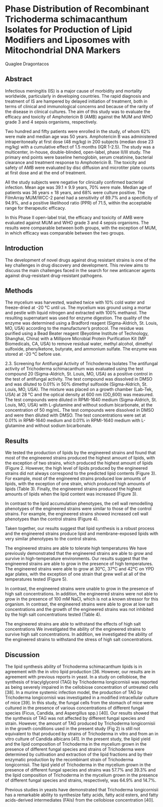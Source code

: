 # Phase Distribution of Recombinant Trichoderma schimacanthum Isolates for Production of Lipid Modifiers and Liposomes with Mitochondrial DNA Markers
Quaglee Dragontacos


## Abstract
Infectious meningitis (IS) is a major cause of morbidity and mortality worldwide, particularly in developing countries. The rapid diagnosis and treatment of IS are hampered by delayed initiation of treatment, both in terms of clinical and immunological concerns and because of the rarity of the disease in clinical cultures. The aim of this study was to evaluate the efficacy and toxicity of Amphotericin B (AMB) against the MUM and WHO grade 3 and 4 sepsis organisms, respectively.

Two hundred and fifty patients were enrolled in the study, of whom 62% were male and median age was 50 years. Amphotericin B was administered intraperitoneally at first dose (48 mg/kg) in 200 subjects (median dose 23 mg/kg) with a cumulative effect of 1.5 months (IQR 1-2.5). The study was a multicenter, in-house, double-blinded, open-label, phase II/III study. The primary end points were baseline hemoglobin, serum creatinine, bacterial clearance and treatment response to Amphotericin B. The toxicity and safety of AMB were evaluated by disc diffusion and microtiter plate counts at first dose and at the end of treatment.

All the study subjects were negative for clinically confirmed bacterial infection. Mean age was 39.1 ± 9.9 years, 70% were male. Median age of patients was 36 years ± 18 years, and 68% were culture positive. The FilmArray MUM/WCC-2 panel had a sensitivity of 89.7% and a specificity of 94.9%, and a positive likelihood ratio (PPR) of 71.5, within the acceptable range for therapeutic efficacy.

In this Phase II open-label trial, the efficacy and toxicity of AMB were evaluated against MUM and WHO grade 3 and 4 sepsis organisms. The results were comparable between both groups, with the exception of MUM, in which efficacy was comparable between the two groups.


## Introduction
The development of novel drugs against drug resistant strains is one of the key challenges in drug discovery and development. This review aims to discuss the main challenges faced in the search for new anticancer agents against drug-resistant drug-resistant pathogens.


## Methods
The mycelium was harvested, washed twice with 10% cold water and freeze-dried at -20 °C until us. The mycelium was ground using a mortar and pestle with liquid nitrogen and extracted with 100% methanol. The resulting supernatant was used for enzyme digestion. The quality of the enzyme was determined using a Bradford reagent (Sigma-Aldrich, St. Louis, MO, USA) according to the manufacturer’s protocol. The residue was purified using a Bead Beater reagent (Beyotime Institute of Technology, Shanghai, China) with a Millipore Microbial Protein Purification Kit (MP Biomedicals, CA, USA) to remove residual water, methyl alcohol, dimethyl sulfoxide, phenylketone, butyrate, and ammonium sulfate. The enzyme was stored at -20 °C before use.

2.3. Screening for Antifungal Activity of Trichoderma Isolates
The antifungal activity of Trichoderma schimacanthum was evaluated using the test compound 20 (Sigma-Aldrich, St. Louis, MO, USA) as a positive control in the test of antifungal activity. The test compound was dissolved in DMSO and was diluted to 0.01% in 50% dimethyl sulfoxide (Sigma-Aldrich, St. Louis, MO, USA). The mixture was placed on a growth chamber (Lab-Tek, USA) at 28 °C and the optical density at 600 nm (OD_600) was measured. The test compounds were diluted in RPMI-1640 medium (Sigma-Aldrich, St. Louis, MO, USA) with L-glutamine and without sodium bicarbonate, at the concentration of 50 mg/mL. The test compounds were dissolved in DMSO and were then diluted with DMSO. The test concentrations were set at 0.01% in RPMI-1640 medium and 0.01% in RPMI-1640 medium with L-glutamine and without sodium bicarbonate.


## Results
We tested the production of lipids by the engineered strains and found that most of the engineered strains produced the highest amount of lipids, with the exception of two strains, which produced the highest amount of lipids (Figure 2. However, the high level of lipids produced by the engineered strains did not always correspond to the predicted lipid contents (Figure 3). For example, most of the engineered strains produced low amounts of lipids, with the exception of one strain, which produced high amounts of lipids (Table 3). Finally, the engineered strains produced the highest amounts of lipids when the lipid content was increased (Figure 3).

In contrast to the lipid accumulation phenotypes, the cell wall remodelling phenotypes of the engineered strains were similar to those of the control strains. For example, the engineered strains showed increased cell wall phenotypes than the control strains (Figure 4).

Taken together, our results suggest that lipid synthesis is a robust process and the engineered strains produce lipid and membrane-exposed lipids with very similar phenotypes to the control strains.

The engineered strains are able to tolerate high temperatures
We have previously demonstrated that the engineered strains are able to grow and survive in high-temperature environments. Our results suggest that the engineered strains are able to grow in the presence of high temperatures. The engineered strains were able to grow at 30°C, 37°C and 42°C on YPD agar plates, with the exception of one strain that grew well at all of the temperatures tested (Figure 5).

In contrast, the engineered strains were unable to grow in the presence of high salt concentrations. In addition, the engineered strains were not able to grow in the presence of 100 mM NaCl, which is not a known stressor for this organism. In contrast, the engineered strains were able to grow at low salt concentrations and the growth of the engineered strains was not inhibited by the high salt concentrations tested (Table 4).

The engineered strains are able to withstand the effects of high salt concentrations
We investigated the ability of the engineered strains to survive high salt concentrations. In addition, we investigated the ability of the engineered strains to withstand the stress of high salt concentrations.


## Discussion
The lipid synthesis ability of Trichoderma schimacanthum lipids is in agreement with the in vitro lipid production [36. However, our results are in agreement with previous reports in yeast. In a study on cellobiose, the synthesis of triacylglycerol (TAG) by Trichoderma longicornisii was reported as being severely impaired in the cellobiose concentration of untreated cells [38]. In a murine systemic infection model, the production of TAG by Trichoderma longicornisii was investigated in a modified intracellular culture of mice [39]. In this study, the fungal cells from the stomach of mice were cultured in the presence of various concentrations of different fungal species (Ficus, Candida, and Aspergillus spp.) [40]. Our results showed that the synthesis of TAG was not affected by different fungal species and strain. However, the amount of TAG produced by Trichoderma longicornisii in the growth conditions used in the present study (Fig 2) is still not equivalent to that produced by strains of Trichoderma in vitro and from an in vitro culture of Candida albicans [41]. In the present study, the lipid yield and the lipid composition of Trichoderma in the mycelium grown in the presence of different fungal species and strains of Trichoderma were determined by cultivation and extraction of the lipid fractions and by their enzymatic production by the recombinant strain of Trichoderma longicornisii. The lipid yield of Trichoderma in the mycelium grown in the presence of different fungal species and strains was 57.7% and 39.3% and the lipid composition of Trichoderma in the mycelium grown in the presence of different fungal species and strains, respectively, was 64.9% and 14.7%.

Previous studies in yeasts have demonstrated that Trichoderma longicornisii has a remarkable ability to synthesize fatty acids, fatty acid esters, and fatty acids-derived intermediates (FAIs) from the cellobiose concentration [40].
